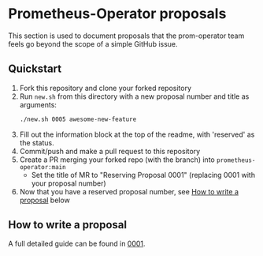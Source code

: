 # Prometheus-Operator proposals

This section is used to document proposals that the prom-operator team feels go beyond the scope of a simple GitHub issue.

## Quickstart
1. Fork this repository and clone your forked repository
2. Run `new.sh` from this directory with a new proposal number and title as arguments:
   ```bash
   ./new.sh 0005 awesome-new-feature
   ```
3. Fill out the information block at the top of the readme, with 'reserved' as the status.
4. Commit/push and make a pull request to this repository
5. Create a PR merging your forked repo (with the branch) into `prometheus-operator:main`
   - Set the title of MR to "Reserving Proposal 0001" (replacing 0001 with your proposal number)
6. Now that you have a reserved proposal number, see [How to write a proposal](#how-to-write-a-proposal) below

## How to write a proposal
A full detailed guide can be found in [0001](0001/README.md).